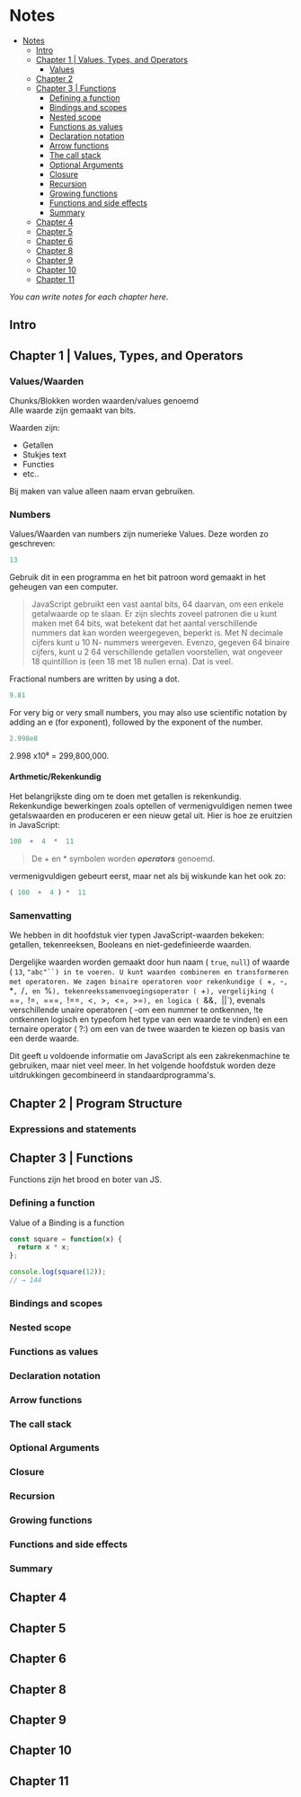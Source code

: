 

# Notes<!-- TOC depthFrom:1 depthTo:6 withLinks:1 updateOnSave:1 orderedList:0 -->

- [Notes](#notes)
	- [Intro](#intro)
	- [Chapter 1 | Values, Types, and Operators](#chapter-1-values-types-and-operators)
		- [Values](#values)
	- [Chapter 2](#chapter-2)
	- [Chapter 3 | Functions](#chapter-3-functions)
		- [Defining a function](#defining-a-function)
		- [Bindings and scopes](#bindings-and-scopes)
		- [Nested scope](#nested-scope)
		- [Functions as values](#functions-as-values)
		- [Declaration notation](#declaration-notation)
		- [Arrow functions](#arrow-functions)
		- [The call stack](#the-call-stack)
		- [Optional Arguments](#optional-arguments)
		- [Closure](#closure)
		- [Recursion](#recursion)
		- [Growing functions](#growing-functions)
		- [Functions and side effects](#functions-and-side-effects)
		- [Summary](#summary)
	- [Chapter 4](#chapter-4)
	- [Chapter 5](#chapter-5)
	- [Chapter 6](#chapter-6)
	- [Chapter 8](#chapter-8)
	- [Chapter 9](#chapter-9)
	- [Chapter 10](#chapter-10)
	- [Chapter 11](#chapter-11)

<!-- /TOC -->

*You can write notes for each chapter here*.
## Intro

## Chapter 1 | Values, Types, and Operators

### Values/Waarden
Chunks/Blokken worden waarden/values genoemd  
Alle waarde zijn gemaakt van bits.

Waarden zijn:
* Getallen
* Stukjes text
* Functies
* etc..

Bij maken van value alleen naam ervan gebruiken.

### Numbers
Values/Waarden van numbers zijn numerieke Values. Deze worden zo geschreven:

```javascript
13
```

Gebruik dit in een programma en het bit patroon word gemaakt in het geheugen van een computer.

> JavaScript gebruikt een vast aantal bits, 64 daarvan, om een ​​enkele getalwaarde op te slaan. Er zijn slechts zoveel patronen die u kunt maken met 64 bits, wat betekent dat het aantal verschillende nummers dat kan worden weergegeven, beperkt is. Met N decimale cijfers kunt u 10 N- nummers weergeven. Evenzo, gegeven 64 binaire cijfers, kunt u 2 64 verschillende getallen voorstellen, wat ongeveer 18 quintillion is (een 18 met 18 nullen erna). Dat is veel.

Fractional numbers are written by using a dot.
```javascript
9.81
```
For very big or very small numbers, you may also use scientific notation by adding an e (for exponent), followed by the exponent of the number.
```javascript
2.998e8
```
2.998 x10⁸ = 299,800,000.

#### Arthmetic/Rekenkundig

Het belangrijkste ding om te doen met getallen is rekenkundig. Rekenkundige bewerkingen zoals optellen of vermenigvuldigen nemen twee getalswaarden en produceren er een nieuw getal uit. Hier is hoe ze eruitzien in JavaScript:
```javascript
100  +  4  *  11
```
> De + en * symbolen worden _**operators**_ genoemd.

vermenigvuldigen gebeurt eerst, maar net als bij wiskunde kan het ook zo:
```javascript
( 100  +  4 ) *  11
```

### Samenvatting

We hebben in dit hoofdstuk vier typen JavaScript-waarden bekeken: getallen, tekenreeksen, Booleans en niet-gedefinieerde waarden.

Dergelijke waarden worden gemaakt door hun naam ( `true`, `null`) of waarde ( `13`, `"abc"``) in te voeren. U kunt waarden combineren en transformeren met operatoren. We zagen binaire operatoren voor rekenkundige ( `+`, `-`, `*`, `/`, en `%`), tekenreekssamenvoegingsoperator ( `+`), vergelijking ( `==`, `!=`, `===`, `!==`, `<`, `>`, `<=`, `>=`), en logica ( `&&`, `||`), evenals verschillende unaire operatoren ( -om een nummer te ontkennen, !te ontkennen logisch en typeofom het type van een waarde te vinden) en een ternaire operator ( ?:) om een ​​van de twee waarden te kiezen op basis van een derde waarde.

Dit geeft u voldoende informatie om JavaScript als een zakrekenmachine te gebruiken, maar niet veel meer. In het volgende hoofdstuk worden deze uitdrukkingen gecombineerd in standaardprogramma's.
## Chapter 2 | Program Structure
### Expressions and statements


## Chapter 3 | Functions
Functions zijn het brood en boter van JS.

### Defining a function

Value of a Binding is a function
```javascript
const square = function(x) {
  return x * x;
};

console.log(square(12));
// → 144
```

### Bindings and scopes

### Nested scope

### Functions as values

### Declaration notation

### Arrow functions

### The call stack

### Optional Arguments

### Closure

### Recursion

### Growing functions

### Functions and side effects

### Summary

## Chapter 4

## Chapter 5

## Chapter 6

## Chapter 8

## Chapter 9

## Chapter 10

## Chapter 11
